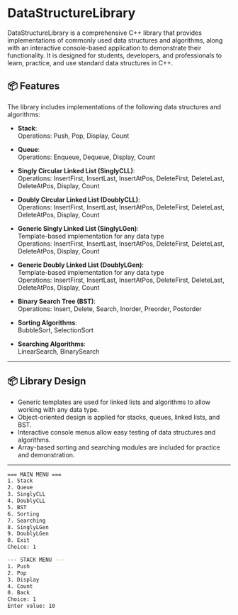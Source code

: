 # DataStructureLibrary

DataStructureLibrary is a comprehensive C++ library that provides implementations of commonly used data structures and algorithms, along with an interactive console-based application to demonstrate their functionality. It is designed for students, developers, and professionals to learn, practice, and use standard data structures in C++.
## 📦 Features

The library includes implementations of the following data structures and algorithms:

- **Stack**:  
  Operations: Push, Pop, Display, Count  

- **Queue**:  
  Operations: Enqueue, Dequeue, Display, Count  

- **Singly Circular Linked List (SinglyCLL)**:  
  Operations: InsertFirst, InsertLast, InsertAtPos, DeleteFirst, DeleteLast, DeleteAtPos, Display, Count  

- **Doubly Circular Linked List (DoublyCLL)**:  
  Operations: InsertFirst, InsertLast, InsertAtPos, DeleteFirst, DeleteLast, DeleteAtPos, Display, Count  

- **Generic Singly Linked List (SinglyLGen)**:  
  Template-based implementation for any data type  
  Operations: InsertFirst, InsertLast, InsertAtPos, DeleteFirst, DeleteLast, DeleteAtPos, Display, Count  

- **Generic Doubly Linked List (DoublyLGen)**:  
  Template-based implementation for any data type  
  Operations: InsertFirst, InsertLast, InsertAtPos, DeleteFirst, DeleteLast, DeleteAtPos, Display, Count  

- **Binary Search Tree (BST)**:  
  Operations: Insert, Delete, Search, Inorder, Preorder, Postorder  

- **Sorting Algorithms**:  
  BubbleSort, SelectionSort  

- **Searching Algorithms**:  
  LinearSearch, BinarySearch  

---
## 📦 Library Design

- Generic templates are used for linked lists and algorithms to allow working with any data type.  
- Object-oriented design is applied for stacks, queues, linked lists, and BST.  
- Interactive console menus allow easy testing of data structures and algorithms.  
- Array-based sorting and searching modules are included for practice and demonstration.  

---

```bash
=== MAIN MENU ===
1. Stack
2. Queue
3. SinglyCLL
4. DoublyCLL
5. BST
6. Sorting
7. Searching
8. SinglyLGen
9. DoublyLGen
0. Exit
Choice: 1

--- STACK MENU ---
1. Push
2. Pop
3. Display
4. Count
0. Back
Choice: 1
Enter value: 10
